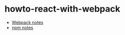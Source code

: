# howto-react-with-webpack

* [Webpack notes](https://github.com/jerrymooyman/howto-react-with-webpack/blob/master/Webpack-notes.md)
* [npm notes](https://github.com/jerrymooyman/howto-react-with-webpack/blob/master/npm-notes.md)